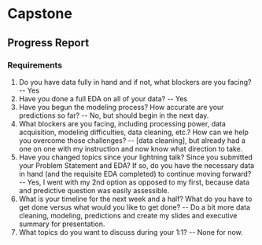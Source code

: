 # Capstone

## Progress Report 


### Requirements

1. Do you have data fully in hand and if not, what blockers are you facing? 
    -- Yes 
2. Have you done a full EDA on all of your data?
    -- Yes
3. Have you begun the modeling process? How accurate are your predictions so far?
    -- No, but should begin in the next day.
4. What blockers are you facing, including processing power, data acquisition, modeling difficulties, data cleaning, etc.? How can we help you overcome those challenges?
    -- [data cleaning], but already had a one on one with my instruction and now know what direction to take.
5. Have you changed topics since your lightning talk? Since you submitted your Problem Statement and EDA? If so, do you have the necessary data in hand (and the requisite EDA completed) to continue moving forward?
    -- Yes, I went with my 2nd option as opposed to my first, because data and predictive question was easily assessible.
6. What is your timeline for the next week and a half? What do you have to get done versus what would you like to get done?
    -- Do a bit more data cleaning, modeling, predictions and create my slides and executive summary for presentation.
7. What topics do you want to discuss during your 1:1?
    -- None for now.